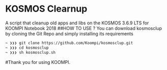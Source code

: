 
# KOSMOS Clearnup
 A script that cleanup old apps and libs on the KOSMOS 3.6.9 LTS for KOOMPI Notebook 2018
 ##HOW TO USE ?
You can download kosmosclup by cloning the Git Repo and simply installing its requirements
```sh
~ ❯❯❯ git clone https://github.com/Koompi/kosmosclup.git
~ ❯❯❯ cd kosmosclup
~ ❯❯❯ sh kosmosclup.sh
```
#Thank you for using KOOMPI.


